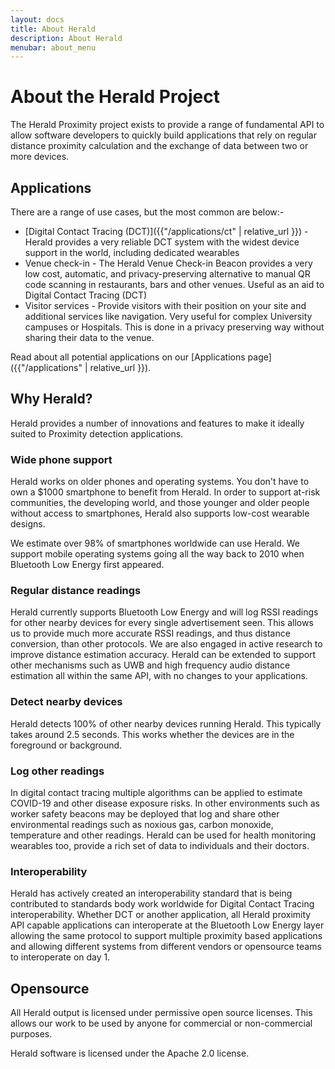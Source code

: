 ```yaml
---
layout: docs
title: About Herald
description: About Herald
menubar: about_menu
---
```


# About the Herald Project

The Herald Proximity project exists to provide a range of
fundamental API to allow software developers to quickly build
applications that rely on regular distance proximity calculation
and the exchange of data between two or more devices.

## Applications

There are a range of use cases, but the most common are below:-

- [Digital Contact Tracing (DCT)]({{"/applications/ct" | relative_url }})  - Herald provides a very reliable DCT system with the widest device support in the world, including dedicated wearables
- Venue check-in - The Herald Venue Check-in Beacon provides a very low cost, automatic, and privacy-preserving alternative to manual QR code scanning in restaurants, bars and other venues. Useful as an aid to Digital Contact Tracing (DCT)
- Visitor services - Provide visitors with their position on your site and additional services like navigation. Very useful for complex University campuses or Hospitals. This is done in a privacy preserving way without sharing their data to the venue.

Read about all potential applications on our [Applications page]({{"/applications" | relative_url }}).

## Why Herald?

Herald provides a number of innovations and features to make it ideally suited to Proximity detection applications.

<a name="phone-support"></a>

### Wide phone support

Herald works on older phones and operating systems. You don't have to own a $1000 smartphone to benefit from Herald.
In order to support at-risk communities, the developing world, and those younger and older people without
access to smartphones, Herald also supports low-cost wearable designs.

We estimate over 98% of smartphones worldwide can use Herald. We support mobile operating systems going all the way back to 2010 when Bluetooth Low Energy first appeared.

<a name="distance"></a>

### Regular distance readings

Herald currently supports Bluetooth Low Energy and will log RSSI readings for other nearby devices for
every single advertisement seen. This allows us to provide much more accurate RSSI readings, and thus
distance conversion, than other protocols. We are also engaged in active research to improve distance
estimation accuracy. Herald can be extended to support other mechanisms such as UWB and high frequency
audio distance estimation all within the same API, with no changes to your applications.

<a name="detection"></a>

### Detect nearby devices

Herald detects 100% of other nearby devices running Herald. This typically takes around 2.5 seconds.
This works whether the devices are in the foreground or background.

<a name="environment"></a>

### Log other readings

In digital contact tracing multiple algorithms can be applied to estimate COVID-19 and other disease
exposure risks. In other environments such as worker safety beacons may be deployed that log and share
other environmental readings such as noxious gas, carbon monoxide, temperature and other readings.
Herald can be used for health monitoring wearables too, provide a rich set of data to individuals and their
doctors.

<a name="interoperability"></a>

### Interoperability

Herald has actively created an interoperability standard that is being contributed to standards body work
worldwide for Digital Contact Tracing interoperability. Whether DCT or another application, all Herald
proximity API capable applications can interoperate at the Bluetooth Low Energy layer allowing the 
same protocol to support multiple proximity based applications and allowing different systems from
different vendors or opensource teams to interoperate on day 1.

## Opensource

All Herald output is licensed under permissive open source licenses.
This allows our work to be used by anyone for commercial or non-commercial purposes.

Herald software is licensed under the Apache 2.0 license.